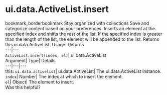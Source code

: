  
#  ui.data.ActiveList.insert 
bookmark_borderbookmark Stay organized with collections  Save and categorize content based on your preferences.
Inserts an element at the specified index and shifts the rest of the list. If the specified index is greater than the length of the list, the element will be appended to the list. 
Returns this ui.data.ActiveList.
Usage| Returns  
---|---  
`ActiveList.insert(index, el)`| ui.data.ActiveList  
Argument| Type| Details  
---|---|---  
this: `ui.data.activelist`| ui.data.ActiveList| The ui.data.ActiveList instance.  
`index`| Number| The index at which to insert the element.  
`el`| Object| The element to insert.  
Was this helpful?
